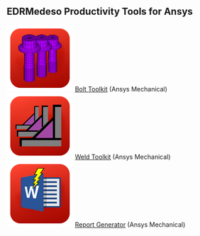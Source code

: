 ## EDRMedeso Productivity Tools for Ansys
![BoltToolkit](images/Bolt_Toolkit_icon.png) [Bolt Toolkit](https://edromedeso.github.io/ACT_BoltToolkit) (Ansys Mechanical)
![WeldToolkit](images/Weld_Toolkit_icon.png) [Weld Toolkit](https://edromedeso.github.io/ACT_WeldToolkit) (Ansys Mechanical)
![ReportGenerator](images/ReportGenerator_icon.png) [Report Generator](https://edromedeso.github.io/ACT_ReportGenerator) (Ansys Mechanical)
